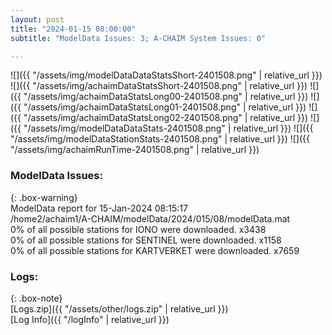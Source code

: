 ```yaml
---
layout: post
title: "2024-01-15 08:00:00"
subtitle: "ModelData Issues: 3; A-CHAIM System Issues: 0"

---
```


![]({{ "/assets/img/modelDataDataStatsShort-2401508.png" | relative_url }})
![]({{ "/assets/img/achaimDataStatsShort-2401508.png" | relative_url }})
![]({{ "/assets/img/achaimDataStatsLong00-2401508.png" | relative_url }})
![]({{ "/assets/img/achaimDataStatsLong01-2401508.png" | relative_url }})
![]({{ "/assets/img/achaimDataStatsLong02-2401508.png" | relative_url }})
![]({{ "/assets/img/modelDataDataStats-2401508.png" | relative_url }})
![]({{ "/assets/img/modelDataStationStats-2401508.png" | relative_url }})
![]({{ "/assets/img/achaimRunTime-2401508.png" | relative_url }})


### ModelData Issues:  
  
{: .box-warning}  
 ModelData report for 15-Jan-2024 08:15:17   
 /home2/achaim1/A-CHAIM/modelData/2024/015/08/modelData.mat   
 0% of all possible stations for IONO were downloaded. x3438   
 0% of all possible stations for SENTINEL were downloaded. x1158   
 0% of all possible stations for KARTVERKET were downloaded. x7659   
  


### Logs:  
  
{: .box-note}  
[Logs.zip]({{ "/assets/other/logs.zip" | relative_url }})  
[Log Info]({{ "/logInfo" | relative_url }})  
